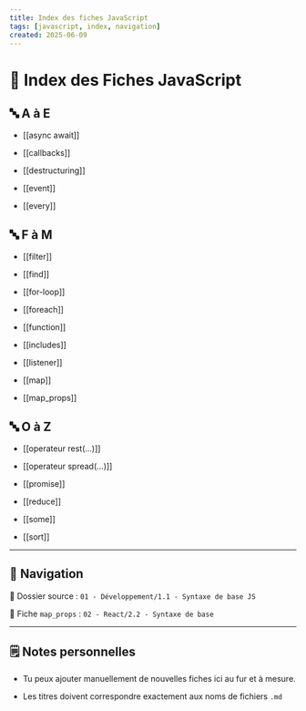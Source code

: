 ```yaml
---
title: Index des fiches JavaScript
tags: [javascript, index, navigation]
created: 2025-06-09
---  
```


# 📘 Index des Fiches JavaScript
  

## 🔤 A à E

- [[async await]]

- [[callbacks]]

- [[destructuring]]

- [[event]]

- [[every]]

  

## 🔤 F à M

- [[filter]]

- [[find]]

- [[for-loop]]

- [[foreach]]

- [[function]]

- [[includes]]

- [[listener]]

- [[map]]

- [[map_props]]

  

## 🔤 O à Z

- [[operateur rest(...)]]

- [[operateur spread(...)]]

- [[promise]]

- [[reduce]]

- [[some]]

- [[sort]]

  

---

## 📁 Navigation
  

📂 Dossier source : `01 - Développement/1.1 - Syntaxe de base JS`  

📂 Fiche `map_props` : `02 - React/2.2 - Syntaxe de base`
 
---

## 🗒️ Notes personnelles

- Tu peux ajouter manuellement de nouvelles fiches ici au fur et à mesure.

- Les titres doivent correspondre exactement aux noms de fichiers `.md`
